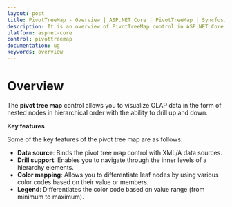 ```yaml
---
layout: post
title: PivotTreeMap - Overview | ASP.NET Core | PivotTreeMap | Syncfusion
description: It is an overview of PivotTreeMap control in ASP.NET Core platform. PivotTreeMap visualizes relational and OLAP data in the form of nested nodes
platform: aspnet-core
control: pivottreemap
documentation: ug
keywords: overview
---
```


# Overview

The **pivot tree map** control allows you to visualize OLAP data in the form of nested nodes in hierarchical order with the ability to drill up and down. 

**Key features**

Some of the key features of the pivot tree map are as follows:

* **Data source**: Binds the pivot tree map control with XML/A data sources.
* **Drill support**: Enables you to navigate through the inner levels of a hierarchy elements.
* **Color mapping**: Allows you to differentiate leaf nodes by using various color codes based on their value or members.
* **Legend**: Differentiates the color code based on value range (from minimum to maximum).
